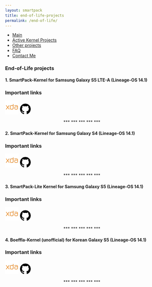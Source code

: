```yaml
---
layout: smartpack
title: end-of-life-projects
permalink: /end-of-life/
---
```


<style>
    tab1 { padding-left: 4em; }
</style>

* <a href="https://sunilpaulmathew.github.io/smartpack/">Main</a>
* <a href="https://sunilpaulmathew.github.io/kernel-projects/">Active Kernel Projects</a>
* <a href="https://sunilpaulmathew.github.io/others/">Other projects</a>
* <a href="https://sunilpaulmathew.github.io/faq/">FAQ</a>
* <a href="https://sunilpaulmathew.github.io/contact/">Contact Me</a>

<h3>End-of-Life projects</h3>

<h4>1. SmartPack-Kernel for Samsung Galaxy S5 LTE-A (Lineage-OS 14.1)</h4>

### Important links
<p><a href="https://forum.xda-developers.com/galaxy-s5/development/kernel-smartpack-project-los-14-1-t3686079"><img src="https://github.com/sunilpaulmathew/sunilpaulmathew.github.io/blob/master/asset/pic004.png?raw=true" alt="" width="45" height="45" /></a> <a href="https://github.com/SmartPack/SmartPack-Kernel-Project_apq8084"><img src="https://github.com/sunilpaulmathew/sunilpaulmathew.github.io/blob/master/asset/pic003.png?raw=true" alt="" width="35" height="35" /></a></p>

<p style="text-align: center;">*** *** *** *** ***</p>

<h4>2. SmartPack-Kernel for Samsung Galaxy S4 (Lineage-OS 14.1)</h4>

### Important links
<p><a href="https://forum.xda-developers.com/galaxy-s4/i9500-orig-develop/kernel-smartpack-project-lineage-os-14-t3590858"><img src="https://github.com/sunilpaulmathew/sunilpaulmathew.github.io/blob/master/asset/pic004.png?raw=true" alt="" width="45" height="45" /></a> <a href="https://github.com/SmartPack/SmartPack-Kernel-Project_ja3g"><img src="https://github.com/sunilpaulmathew/sunilpaulmathew.github.io/blob/master/asset/pic003.png?raw=true" alt="" width="35" height="35" /></a></p>

<p style="text-align: center;">*** *** *** *** ***</p>

<h4>3. SmartPack-Lite Kernel for Samsung Galaxy S5 (Lineage-OS 14.1)</h4>

### Important links
<p><a href="https://forum.xda-developers.com/galaxy-s5/unified-development/kernel-smartpack-lite-t3579714"><img src="https://github.com/sunilpaulmathew/sunilpaulmathew.github.io/blob/master/asset/pic004.png?raw=true" alt="" width="45" height="45" /></a> <a href="https://github.com/SmartPack/SmartPack-Kernel-Project_kltexxx"><img src="https://github.com/sunilpaulmathew/sunilpaulmathew.github.io/blob/master/asset/pic003.png?raw=true" alt="" width="35" height="35" /></a></p>

<p style="text-align: center;">*** *** *** *** ***</p>

<h4>4. Boeffla-Kernel (unofficial) for Korean Galaxy S5 (Lineage-OS 14.1)</h4>

### Important links
<p><a href="https://forum.xda-developers.com/galaxy-s5/development/boeffla-kernel-unofficial-aosp-7-x-x-t3616463"><img src="https://github.com/sunilpaulmathew/sunilpaulmathew.github.io/blob/master/asset/pic004.png?raw=true" alt="" width="45" height="45" /></a> <a href="https://github.com/SmartPack/Boeffla-Kernel-unofficial-kltexxx"><img src="https://github.com/sunilpaulmathew/sunilpaulmathew.github.io/blob/master/asset/pic003.png?raw=true" alt="" width="35" height="35" /></a></p>

<p style="text-align: center;">*** *** *** *** ***</p>
